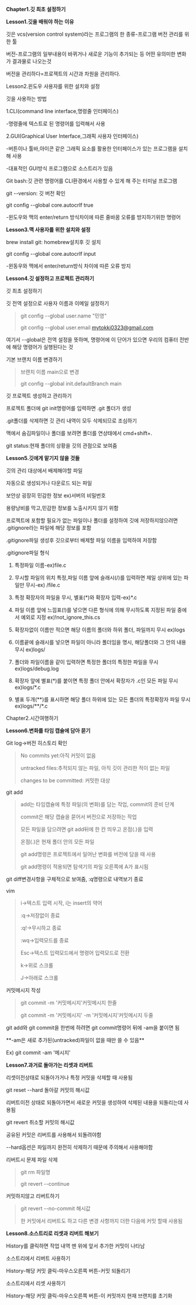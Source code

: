 **Chapter1.깃 최초 설정하기**

**Lesson1.깃을 배워야 하는 이유**

깃은 vcs(version control system)라는 프로그램의 한 종류-프로그램 버전
관리를 위한 툴

버전-프로그램의 일부내용이 바뀌거나 새로운 기능이 추가되는 등 어떤
유의미한 변화가 결과물로 나오는것

버전을 관리하다=프로젝트의 시간과 차원을 관리하다.

Lesson2.윈도우 사용자를 위한 설치와 설정

깃을 사용하는 방법

1.CLI(command line interface,명령줄 인터페이스)

-명령줄에 텍스트로 된 명령어를 입력해서 사용

2.GUI(Graphical User Interface,그래픽 사용자 인터페이스)

-버튼이나 툴바,아이콘 같은 그래픽 요소를 활용한 인터페이스가 있는
프로그램을 설치해 사용

-대표적인 GUI방식 프로그램으로 소스트리가 있음

Git bash:깃 관련 명령어를 CLI환경에서 사용할 수 있게 해 주는 터미널
프로그램

git --version: 깃 버전 확인

git config --global core.autocrlf true

-윈도우와 맥의 enter/return 방식차이에 따른 줄바꿈 오류를 방지하기위한
명령어

**Lesson3.맥 사용자를 위한 설치와 설정**

brew install git: homebrew설치후 깃 설치

git config --global core.autocrlf input

-윈동우와 맥에서 enter/return방식 차이에 따른 오류 방지

**Lesson4.깃 설정하고 프로젝트 관리하기**

깃 최초 설정하기

깃 전역 설정으로 사용자 이름과 이메일 설정하기

> git config \--global user.name "민영"
>
> git config \--global user.email <mytokki0323@gmail.com>

여기서 \--global은 전역 설정을 뜻하며, 명령어에 이 단어가 있으면 우리의
컴퓨터 전반에 해당 명령어가 실행된다는 것

기본 브랜치 이름 변경하기

> 브랜치 이름 main으로 변경
>
> git config \--global init.defaultBranch main

깃 프로젝트 생성하고 관리하기

프로젝트 폴더에 git init명령어를 입력하면 .git 폴더가 생성

.git폴더를 삭제하면 깃 관리 내역이 모두 삭제되므로 조심하기

맥에서 숨김파일이나 폴더를 보려면 폴더를 연상태에서 cmd+shift+.

git status:현재 폴더의 상황을 깃의 관점으로 보여줌

**Lesson5.깃에게 맡기지 않을 것들**

깃의 관리 대상에서 배제해야할 파일

자동으로 생성되거나 다운로드 되는 파일

보안상 굉장히 민감한 정보 ex)서버의 비밀번호

용량낭비를 막고,민감한 정보를 노출시키지 않기 위함

프로젝트에 포함할 필요가 없는 파일이나 폴더를 설정하여 깃에
저장하지않으려면 .gitignore라는 파일에 해당 정보를 포함

.gitignore파일 생성후 깃으로부터 배제할 파일 이름을 입력하여 저장함

.gitignore파일 형식

1.  특정파일 이름-ex)file.c

2.  무시할 파일의 위치 특정,파일 이름 앞에 슬래시(/)를 입력하면 제일
    상위에 있는 파일만 무시-ex) /file.c

3.  특정 확장자의 파일을 무시, 별표(\*)와 확장자 입력-ex)\*.c

4.  파일 이름 앞에 느낌표(!)를 넣으면 다른 형식에 의해 무시하도록 지정된
    파일 중에서 예외로 지정 ex)!not_ignore_this.cs

5.  확장자없이 이름만 적으면 해당 이름의 폴더와 하위 폴더, 파일까지 무시
    ex)logs

6.  이름끝에 슬래시를 넣으면 파일이 아니라 폴더임을 명시, 해당폴더와 그
    안의 내용 무시 ex)logs/

7.  폴더와 파일이름을 같이 입력하면 특정한 폴더의 특정한 파일을 무시
    ex)logs/debug.log

8.  확장자 앞에 별표(\*)를 붙이면 특정 폴더 안에서 확장자가 .c인 모든
    파일 무시 ex)logs/\*.c

9.  별표 두개(\*\*)를 표시하면 해당 폴더 하위에 있는 모든 폴더의
    특정확장자 파일 무시 ex)logs/\*\*/\*.c

Chapter2.시간여행하기

**Lesson6.변화를 타임 캡슐에 담아 묻기**

Git log-\>버전 히스토리 확인

> No commits yet:아직 커밋이 없음
>
> untracked files:추적되지 않는 파일, 아직 깃이 관리한 적이 없는 파일
>
> changes to be committed: 커밋한 대상

git add

> add는 타임캡슐에 특정 파일(의 변화)를 담는 작업, commit의 준비 단계
>
> commit은 해당 캡슐을 묻어서 버전으로 저장하는 작업
>
> 모든 파일을 담으려면 git add뒤에 한 칸 띄우고 온점(.)을 입력
>
> 온점(.)은 현재 폴더 안의 모든 파일
>
> git add명령은 프로젝트에서 일어난 변화를 버전에 담을 때 사용
>
> git add명령이 적용되면 탐색기의 파일 오른쪽에 A가 표시됨

git diff변경사항을 구체적으로 보여줌, :q명령으로 내역보기 종료

vim

> i-\>텍스트 입력 시작, i는 insert의 약어
>
> :q-\>저장없이 종료
>
> :q!-\>무시하고 종료
>
> :wq-\>입력모드를 종료
>
> Esc-\>텍스트 입력모드에서 명령어 입력모드로 전환
>
> k-\>위로 스크롤
>
> J-\>아래로 스크롤

커밋메시지 작성

> git commit -m '커밋메시지'커밋메시지 한줄
>
> git commit -m '커밋메시지' -m '커밋메시지'커밋메시지 두줄

git add와 git commit을 한번에 하려면 git commit명령어 뒤에 -am을 붙이면
됨

\*\*-am은 새로 추가된(untracked)파일이 없을 때만 쓸 수 있음\*\*

Ex) git commit -am '메시지'

**Lesson7.과거로 돌아가는 리셋과 리버트**

리셋이전상태로 되돌아가거나 특정 커밋을 삭제할 때 사용됨

git reset \--hard 돌아갈 커밋의 해시값

리버트이전 상태로 되돌아가면서 새로운 커밋을 생성하여 삭제된 내용을
되돌리는데 사용됨

git revert 취소할 커밋의 해시값

공유된 커밋은 리버트를 사용해서 되돌려야함

\--hard옵션은 파일까지 완전히 삭제하기 때문에 주의해서 사용해야함

리버트시 문제 파일 삭제

> git rm 파일명
>
> git revert \--continue

커밋하지않고 리버트하기

> git revert \--no-commit 해시값
>
> 한 커밋에서 리버트도 하고 다른 변경 사항까지 더한 다음에 커밋 할때
> 사용됨

**Lesson8.소스트리로 리셋과 리버트 해보기**

History를 클릭하면 작업 내역 맨 위에 앞서 추가한 커밋이 나타남

소스트리에서 리버트 사용하기

History-해당 커밋 클릭-마우스오른쪽 버튼-커밋 되돌리기

소스트리에서 리셋 사용하기

History-해당 커밋 클릭-마우스오른쪽 버튼-이 커밋까지 현재 브랜치를
초기화
